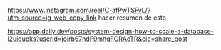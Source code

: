
https://www.instagram.com/reel/C-afPwTSFvL/?utm_source=ig_web_copy_link 
 hacer resumen de esto

https://app.daily.dev/posts/system-design-how-to-scale-a-database-i2uidupks?userid=joirb67hdF9mhqFGRAcTR&cid=share_post
